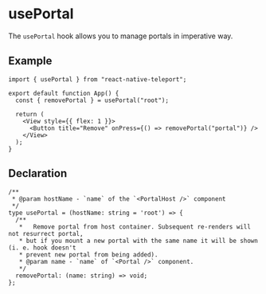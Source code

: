 # usePortal

The `usePortal` hook allows you to manage portals in imperative way.

## Example[​](#example "Direct link to Example")

```
import { usePortal } from "react-native-teleport";

export default function App() {
  const { removePortal } = usePortal("root");

  return (
    <View style={{ flex: 1 }}>
      <Button title="Remove" onPress={() => removePortal("portal")} />
    </View>
  );
}
```

## Declaration[​](#declaration "Direct link to Declaration")

```
/**
 * @param hostName - `name` of the `<PortalHost />` component
 */
type usePortal = (hostName: string = 'root') => {
  /**
   *   Remove portal from host container. Subsequent re-renders will not resurrect portal,
   * but if you mount a new portal with the same name it will be shown (i. e. hook doesn't
   * prevent new portal from being added).
   * @param name - `name` of `<Portal />` component.
   */
  removePortal: (name: string) => void;
};
```
